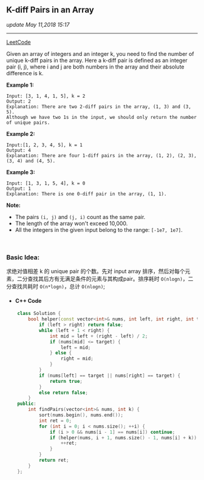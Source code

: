 ## K-diff Pairs in an Array
_update May 11,2018 15:17_

---
[LeetCode](https://leetcode.com/problems/k-diff-pairs-in-an-array/description/)

Given an array of integers and an integer k, you need to find the number of unique k-diff pairs in the array. Here a k-diff pair is defined as an integer pair (i, j), where i and j are both numbers in the array and their absolute difference is k.

**Example 1:**
    
    Input: [3, 1, 4, 1, 5], k = 2
    Output: 2
    Explanation: There are two 2-diff pairs in the array, (1, 3) and (3, 5).
    Although we have two 1s in the input, we should only return the number of unique pairs.

**Example 2:**

    Input:[1, 2, 3, 4, 5], k = 1
    Output: 4
    Explanation: There are four 1-diff pairs in the array, (1, 2), (2, 3), (3, 4) and (4, 5).

**Example 3:**

    Input: [1, 3, 1, 5, 4], k = 0
    Output: 1
    Explanation: There is one 0-diff pair in the array, (1, 1).

**Note:**

* The pairs `(i, j)` and `(j, i)` count as the same pair.
* The length of the array won't exceed 10,000.
* All the integers in the given input belong to the range: `[-1e7, 1e7]`.

<br>

### Basic Idea:
求绝对值相差 k 的 unique pair 的个数。先对 input array 排序，然后对每个元素，二分查找其后方有无满足条件的元素与其构成pair。排序耗时 `O(nlogn)`，二分查找共耗时 `O(n*logn)`，总计 `O(nlogn)`;

* #### C++ Code
```cpp
    class Solution {
        bool helper(const vector<int>& nums, int left, int right, int target) {
            if (left > right) return false;
            while (left + 1 < right) {
                int mid = left + (right - left) / 2;
                if (nums[mid] <= target) {
                    left = mid;
                } else {
                    right = mid;
                }
            }
            if (nums[left] == target || nums[right] == target) {
                return true;
            }
            else return false;
        }
    public:
        int findPairs(vector<int>& nums, int k) {
            sort(nums.begin(), nums.end());
            int ret = 0;
            for (int i = 0; i < nums.size(); ++i) {
                if (i > 0 && nums[i - 1] == nums[i]) continue;
                if (helper(nums, i + 1, nums.size() - 1, nums[i] + k)) {
                    ++ret;
                }
            }
            return ret;
        }
    };
```